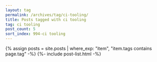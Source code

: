 ```yaml
---
layout: tag
permalink: /archives/tag/ci-tooling/
title: Posts tagged with ci tooling
tag: ci tooling
post_count: 5
sort_index: 994-ci tooling
---
```

{% assign posts = site.posts | where_exp: "item", "item.tags contains page.tag" -%}
{%- include post-list.html -%}
